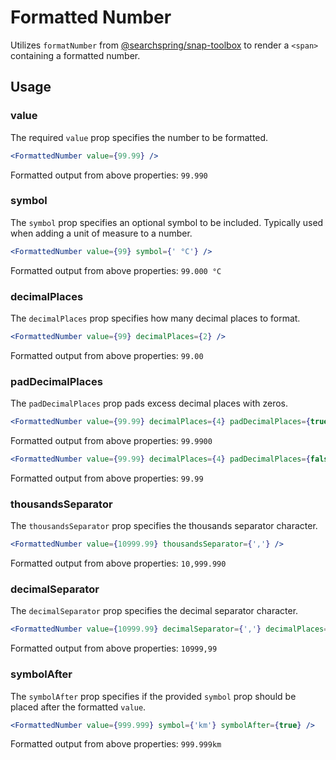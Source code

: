 # Formatted Number

Utilizes `formatNumber` from [@searchspring/snap-toolbox](https://searchspring.github.io/snap/#/package-toolbox) to render a `<span>` containing a formatted number.

## Usage

### value
The required `value` prop specifies the number to be formatted. 

```jsx
<FormattedNumber value={99.99} />
```
Formatted output from above properties: `99.990`

### symbol
The `symbol` prop specifies an optional symbol to be included. Typically used when adding a unit of measure to a number.

```jsx
<FormattedNumber value={99} symbol={' °C'} /> 
```
Formatted output from above properties: `99.000 °C`

### decimalPlaces
The `decimalPlaces` prop specifies how many decimal places to format.

```jsx
<FormattedNumber value={99} decimalPlaces={2} /> 
```
Formatted output from above properties: `99.00`

### padDecimalPlaces
The `padDecimalPlaces` prop pads excess decimal places with zeros.

```jsx
<FormattedNumber value={99.99} decimalPlaces={4} padDecimalPlaces={true} /> 
```
Formatted output from above properties: `99.9900`

```jsx
<FormattedNumber value={99.99} decimalPlaces={4} padDecimalPlaces={false} /> 
```
Formatted output from above properties: `99.99`

### thousandsSeparator
The `thousandsSeparator` prop specifies the thousands separator character.

```jsx
<FormattedNumber value={10999.99} thousandsSeparator={','} /> 
```
Formatted output from above properties: `10,999.990`

### decimalSeparator
The `decimalSeparator` prop specifies the decimal separator character.

```jsx
<FormattedNumber value={10999.99} decimalSeparator={','} decimalPlaces={2} /> 
```
Formatted output from above properties: `10999,99`

### symbolAfter
The `symbolAfter` prop specifies if the provided `symbol` prop should be placed after the formatted `value`.

```jsx
<FormattedNumber value={999.999} symbol={'km'} symbolAfter={true} /> 
```
Formatted output from above properties: `999.999km`